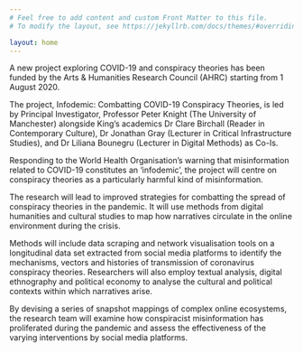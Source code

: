 ```yaml
---
# Feel free to add content and custom Front Matter to this file.
# To modify the layout, see https://jekyllrb.com/docs/themes/#overriding-theme-defaults

layout: home
---
```


A new project exploring COVID-19 and conspiracy theories has been funded by the Arts & Humanities Research Council (AHRC) starting from 1 August 2020.

The project, Infodemic: Combatting COVID-19 Conspiracy Theories, is led by Principal Investigator, Professor Peter Knight (The University of Manchester) alongside King’s academics Dr Clare Birchall (Reader in Contemporary Culture), Dr Jonathan Gray (Lecturer in Critical Infrastructure Studies), and Dr Liliana Bounegru (Lecturer in Digital Methods) as Co-Is.

Responding to the World Health Organisation’s warning that misinformation related to COVID-19 constitutes an ‘infodemic’, the project will centre on conspiracy theories as a particularly harmful kind of misinformation.

The research will lead to improved strategies for combatting the spread of conspiracy theories in the pandemic. It will use methods from digital humanities and cultural studies to map how narratives circulate in the online environment during the crisis.

Methods will include data scraping and network visualisation tools on a longitudinal data set extracted from social media platforms to identify the mechanisms, vectors and histories of transmission of coronavirus conspiracy theories. Researchers will also employ textual analysis, digital ethnography and political economy to analyse the cultural and political contexts within which narratives arise.

By devising a series of snapshot mappings of complex online ecosystems, the research team will examine how conspiracist misinformation has proliferated during the pandemic and assess the effectiveness of the varying interventions by social media platforms.
